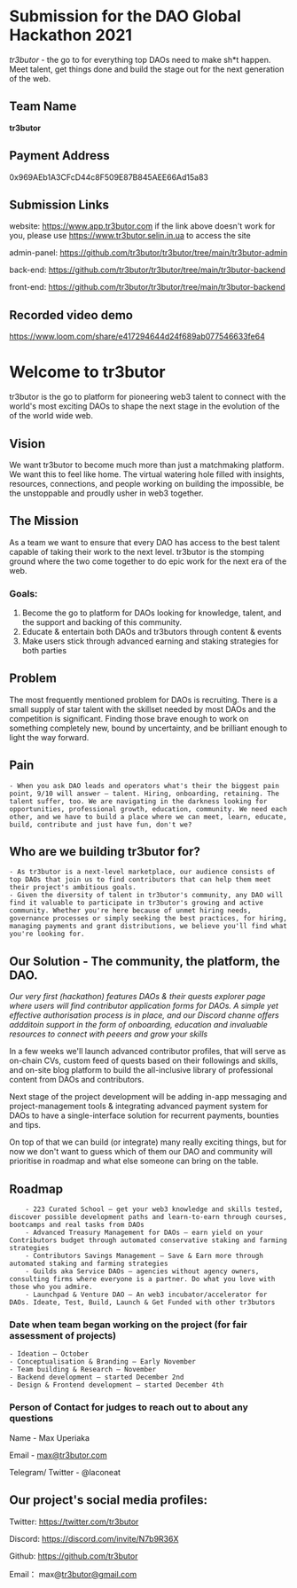 # Submission for the DAO Global Hackathon 2021

*tr3butor* - the go to for everything top DAOs need to make sh*t happen. Meet talent, get things done and build the stage out for the next generation of the web. 

## Team Name

**tr3butor**

## Payment Address

 0x969AEb1A3CFcD44c8F509E87B845AEE66Ad15a83
 
## Submission Links 
  
 website: https://www.app.tr3butor.com 
 if the link above doesn't work for you, please use https://www.tr3butor.selin.in.ua to access the site
 
 admin-panel: https://github.com/tr3butor/tr3butor/tree/main/tr3butor-admin
 
 back-end: https://github.com/tr3butor/tr3butor/tree/main/tr3butor-backend
 
 front-end: https://github.com/tr3butor/tr3butor/tree/main/tr3butor-backend
 
## Recorded video demo

https://www.loom.com/share/e417294644d24f689ab077546633fe64






# Welcome to tr3butor

tr3butor is the go to platform for pioneering web3 talent to connect with the world's most exciting DAOs to shape the next stage in the evolution of the of the world wide web.

## Vision

We want tr3butor to become much more than just a matchmaking platform.  We want this to feel like home. The virtual watering hole filled with insights, resources, connections, and people working on building the impossible, be the unstoppable and proudly usher in web3 together.

## The Mission

As a team we want to ensure that every DAO has access to the best talent capable of taking their work to the next level. tr3butor is the stomping ground where the two come together to do epic work for the next era of the web. 

### Goals:

1. Become the go to platform for DAOs looking for knowledge, talent, and the support and backing of this community. 
2. Educate & entertain both DAOs and tr3butors through content & events
3. Make users stick through advanced earning and staking strategies for both parties

## Problem

The most frequently mentioned problem for DAOs is recruiting. There is a small supply of star talent with the skillset needed by most DAOs and the competition is significant. Finding those brave enough to work on something completely new, bound by uncertainty, and be brilliant enough to light the way forward. 

## Pain
    - When you ask DAO leads and operators what's their the biggest pain point, 9/10 will answer – talent. Hiring, onboarding, retaining. The talent suffer, too. We are navigating in the darkness looking for opportunities, professional growth, education, community. We need each other, and we have to build a place where we can meet, learn, educate, build, contribute and just have fun, don't we?
    
## Who are we building tr3butor for?
    - As tr3butor is а next-level marketplace, our audience consists of top DAOs that join us to find contributors that can help them meet their project's ambitious goals.
    - Given the diversity of talent in tr3butor's community, any DAO will find it valuable to participate in tr3butor's growing and active community. Whether you're here because of unmet hiring needs, governance processes or simply seeking the best practices, for hiring, managing payments and grant distributions, we believe you'll find what you're looking for.
  
    
## Our Solution - The community, the platform, the DAO.

*Our very first (hackathon) features DAOs & their quests explorer page where users will find contributor application forms for DAOs. A simple yet effective authorisation process is in place, and our Discord channe offers addditoin support in the form of onboarding, education and invaluable resources to connect with peeers and grow your skills*

 In a few weeks we'll launch advanced contributor profiles, that will serve as on-chain CVs, custom feed of quests based on their followings and skills, and on-site blog platform to build the all-inclusive library of professional content from DAOs and contributors.
 
  Next stage of the project development will be adding in-app messaging and project-management tools & integrating advanced payment system for DAOs to have a single-interface solution for recurrent payments, bounties and tips. 
  
  On top of that we can build (or integrate) many really exciting things, but for now we don't want to guess which of them our DAO and community will prioritise in roadmap and what else someone can bring on the table.
        
  ## Roadmap 
        - 223 Curated School – get your web3 knowledge and skills tested, discover possible development paths and learn-to-earn through courses, bootcamps and real tasks from DAOs
        - Advanced Treasury Management for DAOs – earn yield on your Contributors budget through automated conservative staking and farming strategies
        - Contributors Savings Management – Save & Earn more through automated staking and farming strategies
        - Guilds aka Service DAOs – agencies without agency owners, consulting firms where everyone is a partner. Do what you love with those who you admire.
        - Launchpad & Venture DAO – An web3 incubator/accelerator for DAOs. Ideate, Test, Build, Launch & Get Funded with other tr3butors
        

### Date when team began working on the project (for fair assessment of projects)
    - Ideation – October
    - Conceptualisation & Branding – Early November
    - Team building & Research – November
    - Backend development – started December 2nd
    - Design & Frontend development — started December 4th



  
### Person of Contact for judges to reach out to about any questions 
 Name - Max Uperiaka
 
 Email - max@tr3butor.com
 
 Telegram/ Twitter - @laconeat


## Our project's social media profiles: 


Twitter:  https://twitter.com/tr3butor

Discord:   https://discord.com/invite/N7b9R36X   

Github:   https://github.com/tr3butor

Email： max@tr3butor@gmail.com

